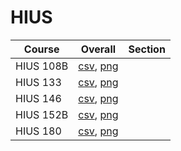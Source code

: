 # HIUS

| Course | Overall | Section |
| ------ | ------- | ------- |
| HIUS 108B | [csv](https://github.com/UCSD-Historical-Enrollment-Data/2025Winter/blob/main/overall/HIUS%20108B.csv), [png](https://raw.githubusercontent.com/UCSD-Historical-Enrollment-Data/2025Winter/main/plot_overall/HIUS%20108B.png) |  |
| HIUS 133 | [csv](https://github.com/UCSD-Historical-Enrollment-Data/2025Winter/blob/main/overall/HIUS%20133.csv), [png](https://raw.githubusercontent.com/UCSD-Historical-Enrollment-Data/2025Winter/main/plot_overall/HIUS%20133.png) |  |
| HIUS 146 | [csv](https://github.com/UCSD-Historical-Enrollment-Data/2025Winter/blob/main/overall/HIUS%20146.csv), [png](https://raw.githubusercontent.com/UCSD-Historical-Enrollment-Data/2025Winter/main/plot_overall/HIUS%20146.png) |  |
| HIUS 152B | [csv](https://github.com/UCSD-Historical-Enrollment-Data/2025Winter/blob/main/overall/HIUS%20152B.csv), [png](https://raw.githubusercontent.com/UCSD-Historical-Enrollment-Data/2025Winter/main/plot_overall/HIUS%20152B.png) |  |
| HIUS 180 | [csv](https://github.com/UCSD-Historical-Enrollment-Data/2025Winter/blob/main/overall/HIUS%20180.csv), [png](https://raw.githubusercontent.com/UCSD-Historical-Enrollment-Data/2025Winter/main/plot_overall/HIUS%20180.png) |  |
